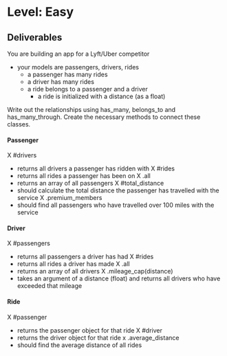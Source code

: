 # Level: Easy

## Deliverables

You are building an app for a Lyft/Uber competitor

- your models are passengers, drivers, rides
  - a passenger has many rides
  - a driver has many rides
  - a ride belongs to a passenger and a driver
    - a ride is initialized with a distance (as a float)

Write out the relationships using has_many, belongs_to and has_many_through.
Create the necessary methods to connect these classes.

#### Passenger

X #drivers
  - returns all drivers a passenger has ridden with
X #rides
  - returns all rides a passenger has been on
X .all
  - returns an array of all passengers
X #total_distance
  - should calculate the total distance the passenger has travelled with the
    service
X .premium_members
  - should find all passengers who have travelled over 100 miles with the service

#### Driver

X #passengers
  - returns all passengers a driver has had
X #rides
  - returns all rides a driver has made
X .all
  - returns an array of all drivers
X .mileage_cap(distance)
  - takes an argument of a distance (float) and returns all drivers who have exceeded that mileage

#### Ride

X #passenger
  - returns the passenger object for that ride
X #driver
  - returns the driver object for that ride
x .average_distance
  - should find the average distance of all rides
